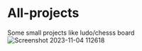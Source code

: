 # All-projects
Some small projects like ludo/chesss board
![Screenshot 2023-11-04 112618](https://github.com/chiragc01/All-projects/assets/149352266/3ec27e73-5119-4cde-aff5-565c2d70f22c)
